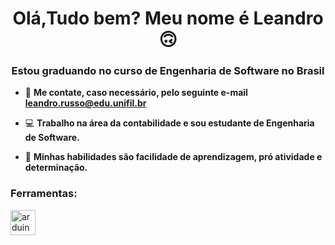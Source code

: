 <h1 align="center">Olá,Tudo bem? Meu nome é Leandro 🙃</h1>
<h3 align="center">Estou graduando no curso de Engenharia de Software no Brasil</h3>

- 📩 **Me contate, caso necessário, pelo seguinte e-mail leandro.russo@edu.unifil.br**

- 💻 **Trabalho na área da contabilidade e sou estudante de Engenharia de Software.**

- 📕 **Minhas habilidades são facilidade de aprendizagem, pró atividade e determinação.**



<h3 align="left">Ferramentas:</h3>
<p align="left"> <a href="https://www.arduino.cc/" target="_blank" rel="noreferrer"> <img src="https://cdn.worldvectorlogo.com/logos/arduino-1.svg" alt="arduino" width="40" height="40"/> </a> </p>

